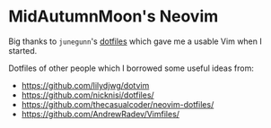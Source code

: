 # MidAutumnMoon's Neovim

Big thanks to `junegunn`'s [dotfiles](https://github.com/junegunn/dotfiles/) which gave me a usable Vim when I started.

Dotfiles of other people which I borrowed some useful ideas from:

- https://github.com/lilydjwg/dotvim
- https://github.com/nicknisi/dotfiles/
- https://github.com/thecasualcoder/neovim-dotfiles/
- https://github.com/AndrewRadev/Vimfiles/


